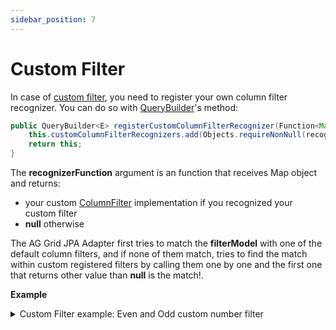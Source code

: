 ```yaml
---
sidebar_position: 7
---
```



# Custom Filter
In case of [custom filter](https://ag-grid.com/angular-data-grid/component-filter/), you need to register your own
column filter recognizer.
You can do so with [QueryBuilder](https://github.com/smolcan/ag-grid-jpa-adapter/blob/main/src/main/java/com/aggrid/jpa/adapter/query/QueryBuilder.java)'s method:
```java
public QueryBuilder<E> registerCustomColumnFilterRecognizer(Function<Map<String, Object>, ColumnFilter> recognizerFunction) {
    this.customColumnFilterRecognizers.add(Objects.requireNonNull(recognizerFunction));
    return this;
}
```
The **recognizerFunction** argument is an function that receives Map object and returns:
- your custom [ColumnFilter](https://github.com/smolcan/ag-grid-jpa-adapter/blob/main/src/main/java/com/aggrid/jpa/adapter/filter/simple/ColumnFilter.java) implementation if you recognized your custom filter
- **null** otherwise

The AG Grid JPA Adapter first tries to match the **filterModel** with one of the default column filters, 
and if none of them match, tries to find the match within custom registered filters by calling them one by one and the first one that
returns other value than **null** is the match!.


**Example**
<details>
    <summary>Custom Filter example: Even and Odd custom number filter</summary>

    <details>
        <summary>Even and Odd custom filter in Angular</summary>

        ```typescript title="Angular custom filter component"
        @Component({
            selector: 'app-custom-number-filter',
            imports: [FormsModule],
            templateUrl: './custom-number-filter.component.html',
            styleUrl: './custom-number-filter.component.css'
        })
        export class CustomNumberFilterComponent implements IFilterAngularComp {
            params!: IFilterParams;
            value = 'All';

            agInit(params: IFilterParams): void {
                this.params = params;
            }

            doesFilterPass(params: IDoesFilterPassParams): boolean {
                if (this.value === 'All') {
                    return true;
                }

                const tradeId = params.data.tradeId;
                if (tradeId === null) {
                    return false;
                }

                const mod = Number(tradeId) % 2;
                if (this.value === 'Even') {
                    return mod === 0;
                } else {
                    return mod === 1;
                }
            }

            getModel(): any {
                return {
                    filterType: "customNumber",
                    value: this.value,
                }
            }

            isFilterActive(): boolean {
                return this.value === 'Even' || this.value === 'Odd';
            }

            setModel(model: any): void | AgPromise<void> {
                this.value = model?.value;
            }

            updateFilter(): void {
                this.params.filterChangedCallback();
            }
        }

        ```

        ```html title="Angular custom filter component template"
        <div class="custom-filter">
            <div>Select Year Range</div>
            <label>
                <input type="radio" name="value" [(ngModel)]="value" (ngModelChange)="updateFilter()" [value]="'All'" />
                All
            </label>
            <label>
                <input type="radio" name="value" [(ngModel)]="value" (ngModelChange)="updateFilter()" [value]="'Even'" />
                Even
            </label>
            <label>
                <input type="radio" name="value" [(ngModel)]="value" (ngModelChange)="updateFilter()" [value]="'Odd'" />
                Odd
            </label>
        </div>
        ```

        ```css title="Angular custom filter component styling"
        .custom-filter {
            width: 200px;
        }
        .custom-filter > * {
            margin: 8px;
        }
        .custom-filter > div:first-child {
            font-weight: bold;
        }
        .custom-filter > label {
            display: inline-block;
        }
        ```
    </details>


    **Create your custom filter class:**
    ```java title="Custom filter class"
    public class CustomNumberFilter extends ColumnFilter {
        
        private String value;
        
        public CustomNumberFilter() {
            super("customNumber");
        }
        
        @Override
        public Predicate toPredicate(CriteriaBuilder cb, Root<?> root, String columnName) {
            if (this.value == null || this.value.equalsIgnoreCase("All")) {
                return cb.and();
            }

            Path<Integer> field = root.get(columnName);
            if (this.value.equalsIgnoreCase("Even")) {
                return cb.equal(cb.mod(field, 2), 0);
            } else {
                return cb.notEqual(cb.mod(field, 2), 0);
            }
        }

        public String getValue() {
            return value;
        }

        public void setValue(String value) {
            this.value = value;
        }
    }
    ```

    **Register your column filter recognizer:**
    ```java title="Register your filter recognizer"
    QueryBuilder<YourEntityClass> queryBuilder = new QueryBuilder<>(Trade.class, entityManager)
                .registerCustomColumnFilterRecognizer((map) -> {
                    if (map.containsKey("filterType") && "customNumber".equalsIgnoreCase(map.get("filterType").toString())) {
                        CustomNumberFilter customNumberFilter = new CustomNumberFilter();
                        customNumberFilter.setValue(map.get("value").toString());
                        return customNumberFilter;
                    } else {
                        return null;
                    }
                });
    ```

</details>